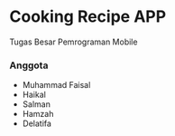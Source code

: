 # Cooking Recipe APP
Tugas Besar Pemrograman Mobile

### Anggota 
- Muhammad Faisal
- Haikal
- Salman
- Hamzah
- Delatifa
